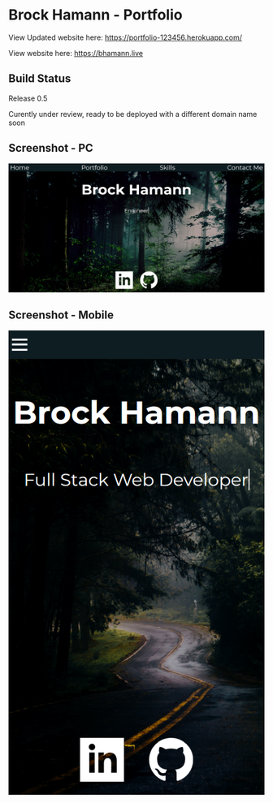 # Brock Hamann - Portfolio  

View Updated website here: https://portfolio-123456.herokuapp.com/

View website here: https://bhamann.live

## Build Status

Release 0.5

Curently under review, ready to be deployed with a different domain name soon

## Screenshot - PC

![Alt text](/img/DesktopSize_Portfolio.png?raw=true)

## Screenshot - Mobile

![Alt text](/img/MobileSize_Portfolio.png?raw=true)
